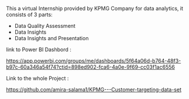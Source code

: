 
This a virtual Internship provided by KPMG Company for data analytics, it consists of 3 parts:

- Data Quality Assessment
- Data Insights
- Data Insights and Presentation

link to Power BI Dashbord :

https://app.powerbi.com/groups/me/dashboards/5f64a06d-b764-48f3-b97c-60a346a54f74?ctid=898ed902-fca6-4a0e-9f69-cc03f1ac6556


Link to the whole Project :

https://github.com/amira-salama1/KPMG---Customer-targeting-data-set
